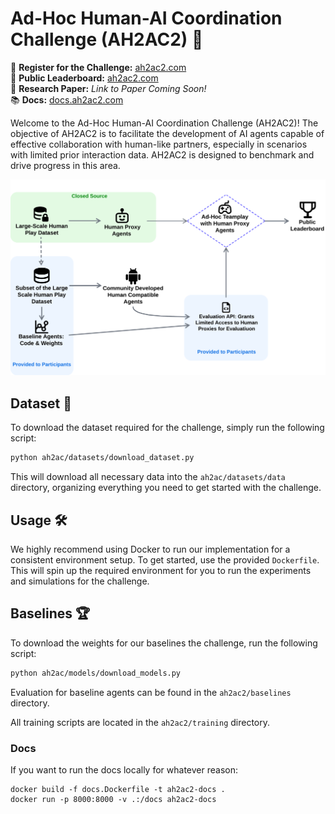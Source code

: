# Ad-Hoc Human-AI Coordination Challenge (AH2AC2) 🚀

📌 **Register for the Challenge:** [ah2ac2.com](https://ah2ac2.com)  
🏅 **Public Leaderboard:** [ah2ac2.com](https://ah2ac2.com)  
📄 **Research Paper:** _Link to Paper Coming Soon!_  
📚 **Docs:** [docs.ah2ac2.com](https://docs.ah2ac2.com)


Welcome to the Ad-Hoc Human-AI Coordination Challenge (AH2AC2)! 
The objective of AH2AC2 is to facilitate the development of AI agents capable of effective collaboration with human-like partners, especially in scenarios with limited prior interaction data. 
AH2AC2 is designed to benchmark and drive progress in this area.

<p align="center">
  <img src="images/AH2AC2.png" alt="AH2AC2" />
</p>

## Dataset 📂

To download the dataset required for the challenge, simply run the following script:

```bash
python ah2ac/datasets/download_dataset.py
```

This will download all necessary data into the `ah2ac/datasets/data` directory, organizing everything you need to get started with the challenge.

## Usage 🛠️

We highly recommend using Docker to run our implementation for a consistent environment setup. To get started, use the provided `Dockerfile`.
This will spin up the required environment for you to run the experiments and simulations for the challenge.

## Baselines 🏆

To download the weights for our baselines the challenge, run the following script:
```bash
python ah2ac/models/download_models.py
```

Evaluation for baseline agents can be found in the `ah2ac2/baselines` directory.

All training scripts are located in the `ah2ac2/training` directory.



### Docs

If you want to run the docs locally for whatever reason:
```
docker build -f docs.Dockerfile -t ah2ac2-docs .
docker run -p 8000:8000 -v .:/docs ah2ac2-docs
```

